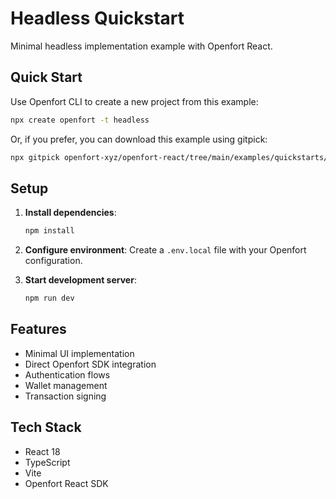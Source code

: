 # Headless Quickstart

Minimal headless implementation example with Openfort React.

## Quick Start

Use Openfort CLI to create a new project from this example:

```bash
npx create openfort -t headless
```

Or, if you prefer, you can download this example using gitpick:

```bash
npx gitpick openfort-xyz/openfort-react/tree/main/examples/quickstarts/headless openfort-headless && cd openfort-headless
```

## Setup

1. **Install dependencies**:

   ```bash
   npm install
   ```

2. **Configure environment**:
   Create a `.env.local` file with your Openfort configuration.

3. **Start development server**:

   ```bash
   npm run dev
   ```

## Features

- Minimal UI implementation
- Direct Openfort SDK integration
- Authentication flows
- Wallet management
- Transaction signing

## Tech Stack

- React 18
- TypeScript
- Vite
- Openfort React SDK
